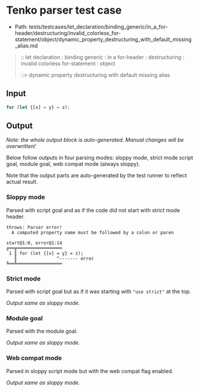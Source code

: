 # Tenko parser test case

- Path: tests/testcases/let_declaration/binding_generic/in_a_for-header/destructuring/invalid_colorless_for-statement/object/dynamic_property_destructuring_with_default_missing_alias.md

> :: let declaration : binding generic : in a for-header : destructuring : invalid colorless for-statement : object
>
> ::> dynamic property destructuring with default missing alias

## Input

`````js
for (let {[x] = y} = z);
`````

## Output

_Note: the whole output block is auto-generated. Manual changes will be overwritten!_

Below follow outputs in four parsing modes: sloppy mode, strict mode script goal, module goal, web compat mode (always sloppy).

Note that the output parts are auto-generated by the test runner to reflect actual result.

### Sloppy mode

Parsed with script goal and as if the code did not start with strict mode header.

`````
throws: Parser error!
  A computed property name must be followed by a colon or paren

start@1:0, error@1:14
╔══╦═════════════════
 1 ║ for (let {[x] = y} = z);
   ║               ^------- error
╚══╩═════════════════

`````

### Strict mode

Parsed with script goal but as if it was starting with `"use strict"` at the top.

_Output same as sloppy mode._

### Module goal

Parsed with the module goal.

_Output same as sloppy mode._

### Web compat mode

Parsed in sloppy script mode but with the web compat flag enabled.

_Output same as sloppy mode._
